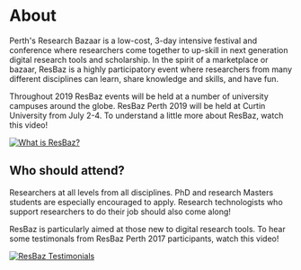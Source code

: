 # About

Perth's Research Bazaar is a low-cost, 3-day intensive festival and conference where researchers come together to up-skill in next generation digital research tools and scholarship. In the spirit of a marketplace or bazaar, ResBaz is a highly participatory event where researchers from many different disciplines can learn, share knowledge and skills, and have fun. 

Throughout 2019 ResBaz events will be held at a number of university campuses around the globe. ResBaz Perth 2019 will be held at Curtin University from July 2-4. To understand a little more about ResBaz, watch this video! 

[![What is ResBaz?](https://img.youtube.com/vi/kaC09SBQg7A/default.jpg)](https://www.youtube.com/watch?v=kaC09SBQg7A)


## Who should attend?

Researchers at all levels from all disciplines. PhD and research Masters students are especially encouraged to apply. Research technologists who support researchers to do their job should also come along!

ResBaz is particularly aimed at those new to digital research tools. To hear some testimonals from ResBaz Perth 2017 participants, watch this video!

[![ResBaz Testimonials](https://img.youtube.com/vi/4_yCx3RGqS8/default.jpg)](https://www.youtube.com/watch?v=4_yCx3RGqS8)
